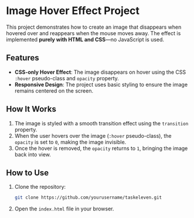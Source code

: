 # Image Hover Effect Project

This project demonstrates how to create an image that disappears when hovered over and reappears when the mouse moves away. The effect is implemented **purely with HTML and CSS**—no JavaScript is used.

## Features

- **CSS-only Hover Effect**: The image disappears on hover using the CSS `:hover` pseudo-class and `opacity` property.
- **Responsive Design**: The project uses basic styling to ensure the image remains centered on the screen.

## How It Works

1. The image is styled with a smooth transition effect using the `transition` property.
2. When the user hovers over the image (`:hover` pseudo-class), the `opacity` is set to `0`, making the image invisible.
3. Once the hover is removed, the `opacity` returns to `1`, bringing the image back into view.

## How to Use

1. Clone the repository:
   ```bash
   git clone https://github.com/yourusername/taskeleven.git
   ```

2. Open the `index.html` file in your browser.
